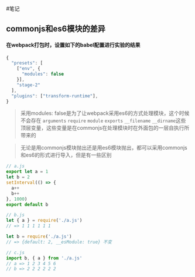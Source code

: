 #笔记

## commonjs和es6模块的差异

#### 在webpack打包时，设置如下的babel配置进行实验的结果

```js
{
  "presets": [
    ["env", {
      "modules": false
    }],
    "stage-2"
  ],
  "plugins": ["transform-runtime"],
}
```

> 采用modules: false是为了让webpack采用es6的方式处理模块，这个时候不会存在 `arguments` `require` `module` `exports` `__filename` `__dirname`这些顶层变量，这些变量是在commonjs在处理模块时在外面包的一层自执行所带来的

> 无论是用commonjs模块抛出还是用es6模块抛出，都可以采用commonjs和es6的形式进行导入，但是有一些区别

```js
// a.js
export let a = 1
let b = 2
setInterval(() => {
  a++
  b++
}, 1000)
export default b
```

```js
// b.js
let { a } = require('./a.js')
// => 1 1 1 1 1 1

let b = require('./a.js')
// => {default: 2, __esModule: true} 不变
```

```js
// c.js
import b, { a } from './a.js'
// a => 1 2 3 4 5 6
// b => 2 2 2 2 2 2
```